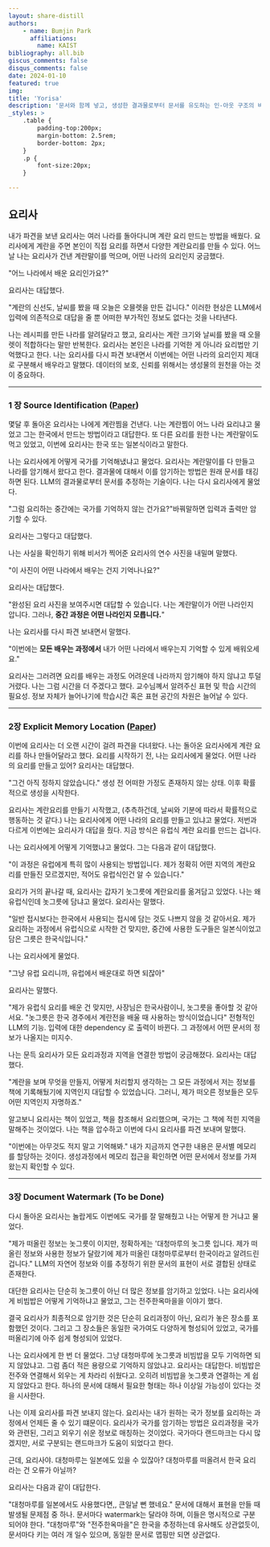 ```yaml
---
layout: share-distill
authors: 
    - name: Bumjin Park
      affiliations:
        name: KAIST
bibliography: all.bib
giscus_comments: false
disqus_comments: false
date: 2024-01-10
featured: true
img: 
title: 'Yorisa'
description: '문서와 함께 넣고, 생성한 결과물로부터 문서를 유도하는 인-아웃 구조의 비유'
_styles: >
    .table {
        padding-top:200px;
        margin-bottom: 2.5rem;
        border-bottom: 2px;
    }
    .p {
        font-size:20px;
    }

---
```




## 요리사 

내가 파견을 보낸 요리사는 여러 나라를 돌아다니며 계란 요리 만드는 방법을 배웠다. 
요리사에게 계란을 주면 본인이 직접 요리를 하면서 다양한 계란요리를 만들 수 있다. 
어느날 나는 요리사가 건낸 계란말이를 먹으며, 어떤 나라의 요리인지 궁금했다.  

"어느 나라에서 배운 요리인가요?"

요리사는 대답했다. 

"계란의 신선도, 날씨를 봤을 때 오늘은 오믈렛을 만든 겁니다." <d-footnote>이러한 현상은 LLM에서 입력에 의존적으로 대답을 줄 뿐 어떠한 부가적인 정보도 없다는 것을 나타낸다.  </d-footnote>

나는 레시피를 만든 나라를 알려달라고 했고, 요리사는 계란 크기와 날씨를 봤을 때 오믈렛이 적합하다는 말만 반복한다. 
요리사는 본인은 나라를 기억한 게 아니라 요리법만 기억했다고 한다. 나는 요리사를 다시 파견 보내면서 이번에는 어떤 나라의 요리인지 제대로 구분해서 배우라고 말했다. <d-footnote>데이터의 보호, 신뢰를 위해서는 생성물의 원천을 아는 것이 중요하다.  </d-footnote>

---

###  1 장 Source Identification ([Paper](https://drive.google.com/file/d/1-5UYdrs0gPmRHS7Bn2PxF5aghgLVI9oC/view?usp=drive_link))

몇달 후 돌아온 요리사는 나에게 계란찜을 건낸다. 나는 계란찜이 어느 나라 요리냐고 물었고 그는 한국에서 만드는 방법이라고 대답한다. 
또 다른 요리를 원한 나는 계란말이도 먹고 있었고, 이번에 요리사는 한국 또는 일본식이라고 말한다. 

나는 요리사에게 어떻게 국가를 기억해냈냐고 물었다.
요리사는 계란말이를 다 만들고 나라를 암기해서 왔다고 한다.<d-footnote> 결과물에 대해서 이를 암기하는 방법은 원래 문서를 태깅하면 된다. LLM의 결과물로부터 문서를 추정하는 기술이다.</d-footnote> 나는 다시 요리사에게 물었다. 

"그럼 요리하는 중간에는 국가를 기억하지 않는 건가요?"<d-footnote>바꿔말하면 입력과 출력만 암기할 수 있다.</d-footnote>  

요리사는 그렇다고 대답했다. 

나는 사실을 확인하기 위해 비서가 찍어준 요리사의 연수 사진을 내밀며 말했다. 

"이 사진이 어떤 나라에서 배우는 건지 기억나나요?"

요리사는 대답했다. 

"완성된 요리 사진을 보여주시면 대답할 수 있습니다. 나는 계란말이가 어떤 나라인지 압니다. 그러나, **중간 과정은 어떤 나라인지 모릅니다.**"

나는 요리사를 다시 파견 보내면서 말했다. 

"이번에는 **모든 배우는 과정에서** 내가 어떤 나라에서 배우는지 기억할 수 있게 배워오세요." 

요리사는 그러려면 요리를 배우는 과정도 어려운데 나라까지 암기해야 하지 않냐고 투덜거렸다.
나는 그럼 시간을 더 주겠다고 했다. <d-footnote>교수님꼐서 알려주신 표현 및 학습 시간의 필요성. 정보 자체가 늘어나기에 학습시간 혹은 표현 공간의 차원은 늘어날 수 있다.</d-footnote>

---

### 2장 Explicit Memory Location ([Paper](https://drive.google.com/file/d/18inJYgMBN5MPDH01TyF9mvvmKHtZ75Uh/view?usp=drive_link))

이번에 요리사는 더 오랜 시간이 걸려 파견을 다녀왔다. 
나는 돌아온 요리사에게 계란 요리를 하나 만들어달라고 했다. 
요리를 시작하기 전, 나는 요리사에게 물었다. 어떤 나라의 요리를 만들고 있어?
요리사는 대답했다. 

"그건 아직 정하지 않았습니다."  <d-footnote>생성 전 어떠한 가정도 존재하지 않는 상태. 이후 확률적으로 생성을 시작한다.</d-footnote>

요리사는 계란요리를 만들기 시작했고, (추측하건데, 날씨와 기분에 따라서 확률적으로 행동하는 것 같다.)
나는 요리사에게 어떤 나라의 요리를 만들고 있냐고 물었다. 
저번과 다르게 이번에는 요리사가 대답을 줬다. 
지금 방식은 유럽식 계란 요리를 만드는 겁니다. 

나는 요리사에게 어떻게 기억했냐고 물었다. 
그는 다음과 같이 대답했다. 

"이 과정은 유럽에게 특히 많이 사용되는 방법입니다. 제가 정확히 어떤 지역의 계란요리를 만들진 모르겠지만, 
적어도 유럽식인건 알 수 있습니다."

요리가 거의 끝나갈 때, 요리사는 갑자기 놋그릇에 계란요리를 옮겨담고 있었다. 
나는 왜 유럽식인데 놋그릇에 담냐고 물었다. 요리사는 말했다. 

"일반 접시보다는 한국에서 사용되는 접시에 담는 것도 나쁘지 않을 것 같아서요. 
제가 요리하는 과정에서 유럽식으로 시작한 건 맞지만, 중간에 사용한 도구들은 일본식이었고 
담은 그릇은 한국식입니다."

나는 요리사에게 물었다.

"그냥 유럽 요리니까, 유럽에서 배운대로 하면 되잖아" 

요리사는 말했다. 

"제가 유럽식 요리를 배운 건 맞지만, 사장님은 한국사람이니, 놋그릇을 좋아할 것 같아서요.
"놋그릇은 한국 경주에서 계란전을 배울 때 사용하는 방식이었습니다"  <d-footnote>전형적인 LLM의 기능. 입력에 대한 dependency 로 출력이 바뀐다. 그 과정에서 어떤 문서의 정보가 나올지는 미지수.</d-footnote>

나는 문득 요리사가 모든 요리과정과 지역을 연결한 방법이 궁금해졌다. 
요리사는 대답했다. 

"계란을 보며 무엇을 만들지, 어떻게 처리할지 생각하는 그 모든 과정에서 저는 정보를 책에 기록해뒀기에 지역인지 대답할 수 있었습니다.
그러니, 제가 떠오른 정보들은 모두 어떤 지역인지 자명하죠."

알고보니 요리사는 책이 있었고, 책을 참조해서 요리했으며, 
국가는 그 책에 적힌 지역을 말해주는 것이었다. 
나는 책을 압수하고 이번에 다시 요리사를 파견 보내며 말했다. 

"이번에는 아무것도 적지 말고 기억해봐." <d-footnote>내가 지금까지 연구한 내용은 문서별 메모리를 할당하는 것이다. 생성과정에서 메모리 접근을 확인하면 어떤 문서에서 정보를 가져왔는지 확인할 수 있다.</d-footnote>

---

### 3장 Document Watermark (To be Done)

다시 돌아온 요리사는 놀랍게도 이번에도 국가를 잘 말해줬고 나는 어떻게 한 거냐고 물었다. 

"제가 떠올린 정보는 놋그릇이 이지만, 정확하게는 '대청마루의 놋그릇 입니다. 제가 떠올린 정보와 사용한 정보가 달랐기에 
제가 떠올린 대청마루로부터 한국이라고 알려드린 겁니다." <d-footnote>LLM의 자연어 정보와 이를 추정하기 위한 문서의 표현이 서로 결합된 상태로 존재한다.</d-footnote>

대단한 요리사는 단순히 놋그릇이 아닌 더 많은 정보를 암기하고 있었다. 
나는 요리사에게  비빔밥은 어떻게 기억하냐고 물었고, 그는 전주한옥마을을 이야기 했다. 

결국 요리사가 최종적으로 암기한 것은 단순히 요리과정이 아닌, 요리가 놓은 장소를 포함했던 것이다. 
그리고 그 장소들은 동일한 국가여도 다양하게 형성되어 있었고, 국가를 떠올리기에 아주 쉽게 형성되어 있었다. 

나는 요리사에게 한 번 더 물었다.
그냥 대청마루에 놋그릇과 비빔밥을 모두 기억하면 되지 않았냐고. 그럼 좀더 적은 용량으로 기억하지 않았냐고. 
요리사는 대답한다. 비빔밥은 전주와 연결해서 외우는 게 차라리 쉬웠다고. 오히려 비빔밥을 놋그릇과 연결하는 게 쉽지 않았다고 한다.  <d-footnote>하나의 문서에 대해서 필요한 형태는 하나 이상일 가능성이 있다는 것을 시사한다. </d-footnote>

나는 이제 요리사를 파견 보내지 않는다. 
요리사는 내가 원하는 국가 정보를 요리하는 과정에서 언제든 줄 수 있기 떄문이다. 
요리사가 국가를 암기하는 방법은 요리과정을 국가와 관련된, 그리고 외우기 쉬운 정보로 매칭하는 것이었다. 
국가마다 랜드마크는 다시 많겠지만, 서로 구분되는 랜드마크가 도움이 되었다고 한다. 

근데, 요리사야. 대청마루는 일본에도 있을 수 있잖아? 대청마루를 떠올려서 한국 요리라는 건 오류가 아닐까?

요리사는 다음과 같이 대답한다. 

"대청마루를 일본에서도 사용했다면,, 큰일날 뻔 했네요." <d-footnote>문서에 대해서 표현을 만들 때 발생될 문제점 중 하나. 문서마다 watermark는 달라야 하며, 이들은 명시적으로 구분되어야 한다. "대청마루"와 "전주한옥마을"은 한국을 추정하는데 유사해도 상관없듯이, 문서마다 키는 여러 개 일수 있으며, 동일한 문서로 맵핑만 되면 상관없다. </d-footnote>
